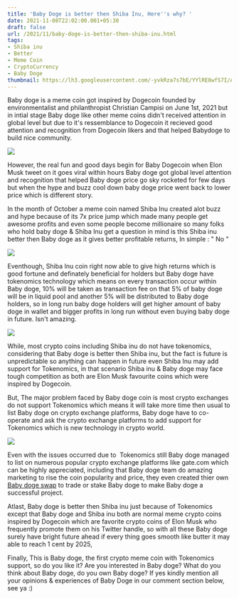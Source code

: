 ```yaml
---
title: 'Baby Doge is better then Shiba Inu, Here''s why? '
date: 2021-11-08T22:02:00.001+05:30
draft: false
url: /2021/11/baby-doge-is-better-then-shiba-inu.html
tags: 
- Shiba inu
- Better
- Meme Coin
- CryptoCurrency
- Baby Doge
thumbnail: https://lh3.googleusercontent.com/-yvkRza7s7bE/YYlRE8wfS7I/AAAAAAAAHOE/x5TCbqqnRvwtM4LO9eK7qYir2XEHazELACLcBGAsYHQ/s1600/1636389131004346-0.png
---
```


  

Baby doge is a meme coin got inspired by Dogecoin founded by environmentalist and philanthropist Christian Campisi on June 1st, 2021 but in intial stage Baby doge like other meme coins didn't received attention in global level but due to it's ressemblance to Dogecoin it recieved good attention and recognition from Dogecoin likers and that helped Babydoge to build nice community.

  

 ![](https://lh3.googleusercontent.com/-HokMwBwme60/YYlRC-VRMnI/AAAAAAAAHOA/75NudXX8kIozCLVmMtFQgb3AIC7f9EkcgCLcBGAsYHQ/s1600/1636389126292763-1.png) 

  

However, the real fun and good days begin for Baby Dogecoin when Elon Musk tweet on it goes viral within hours Baby doge got global level attention and recognition that helped Baby doge price go sky rocketed for few days but when the hype and buzz cool down baby doge price went back to lower price which is different story.

  

In the month of October a meme coin named Shiba Inu created alot buzz and hype because of its 7x price jump which made many people get awesome profits and even some people become millionaire so many folks who hold baby doge & Shiba Inu get a question in mind is this Shiba inu better then Baby doge as it gives better profitable returns, In simple : " No " 

  

 ![](https://lh3.googleusercontent.com/-oXtzG_luU7w/YYlVyhyAA7I/AAAAAAAAHOU/z09g7P6C8eItq93WlwnuGe6dn3KpU-FWACLcBGAsYHQ/s1600/1636390327951013-0.png) 

  

Eventhough, Shiba Inu coin right now able to give high returns which is good fortune and definately beneficial for holders but Baby doge have tokenomics technology which means on every transaction occur within Baby doge, 10% will be taken as transaction fee on that 5% of baby doge will be in liquid pool and another 5% will be distributed to Baby doge holders, so in long run baby doge holders will get higher amount of baby doge in wallet and bigger profits in long run without even buying baby doge in future. Isn't amazing.

  

 ![](https://lh3.googleusercontent.com/-ecQluEezOvs/YYlRBh0117I/AAAAAAAAHN8/DI4zvOYUTuosF9Fv0FmlCwISFMzyUsAqwCLcBGAsYHQ/s1600/1636389120339977-2.png) 

  

While, most crypto coins including Shiba inu do not have tokenomics, considering that Baby doge is better then Shiba inu, but the fact is future is unpredictable so anything can happen in future even Shiba Inu may add support for Tokenomics, in that scenario Shiba inu & Baby doge may face tough competition as both are Elon Musk favourite coins which were inspired by Dogecoin.

  

But, The major problem faced by Baby doge coin is most crypto exchanges do not support Tokenomics which means it will take more time then usual to list Baby doge on crypto exchange platforms, Baby doge have to co-operate and ask the crypto exchange platforms to add support for Tokenomics which is new technology in crypto world.

  

 ![](https://lh3.googleusercontent.com/-Oq_rd1llFUY/YYlWc3YD2UI/AAAAAAAAHOc/7YpmLPOJux8_YP4g7JMAflNmx2IknKubACLcBGAsYHQ/s1600/1636390500437230-0.png) 

  

Even with the issues occurred due to  Tokenomics still Baby doge managed to list on numerous popular crypto exchange platforms like gate.com which can be highly appreciated, including that Baby doge team do amazing marketing to rise the coin popularity and price, they even created thier own [Baby doge swap](https://babydoge.moonradar.finance/) to trade or stake Baby doge to make Baby doge a successful project. 

  

Atlast, Baby doge is better then Shiba inu just because of Tokenomics except that Baby doge and Shiba inu both are normal meme crypto coins inspired by Dogecoin which are favorite crypto coins of Elon Musk who frequently promote them on his Twitter handle, so with all these Baby doge surely have bright future ahead if every thing goes smooth like butter it may able to reach 1 cent by 2025,

  

Finally, This is Baby doge, the first crypto meme coin with Tokenomics support, so do you like it? Are you interested in Baby doge? What do you think about Baby doge, do you own Baby doge? If yes kindly mention all your opinions & experiences of Baby Doge in our comment section below, see ya :)